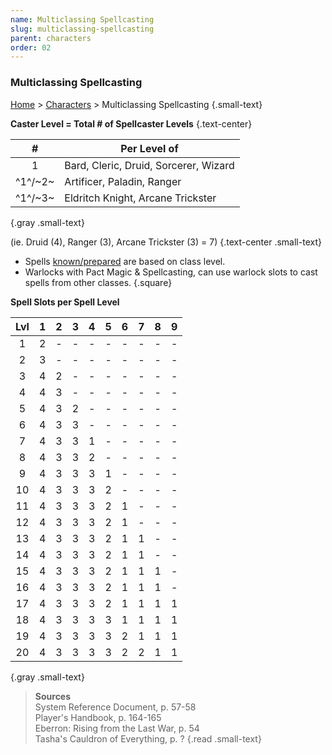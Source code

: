 ```yaml
---
name: Multiclassing Spellcasting
slug: multiclassing-spellcasting
parent: characters
order: 02
---
```


### Multiclassing Spellcasting
[Home](dm-operations-center) > [Characters](characters) > Multiclassing Spellcasting {.small-text}

**Caster Level = Total # of Spellcaster Levels** {.text-center}

| # | Per Level of |
|:-:|----|
| 1       | Bard, Cleric, Druid, Sorcerer, Wizard |
| ^1^/~2~ | Artificer, Paladin, Ranger |
| ^1^/~3~ | Eldritch Knight, Arcane Trickster |
{.gray .small-text}

(ie. Druid (4), Ranger (3), Arcane Trickster (3) = 7) {.text-center .small-text}

- Spells [known/prepared](known-and-prepared-spells) are based on class level.
- Warlocks with Pact Magic & Spellcasting, can use warlock slots to cast spells from other classes. 
{.square}

**Spell Slots per Spell Level**<br/>

| Lvl | 1 | 2 | 3 | 4 | 5 | 6 | 7 | 8 | 9 |
|:---:|:-:|:-:|:-:|:-:|:-:|:-:|:-:|:-:|:-:|
|  1  | 2 | - | - | - | - | - | - | - | - |
|  2  | 3 | - | - | - | - | - | - | - | - |
|  3  | 4 | 2 | - | - | - | - | - | - | - |
|  4  | 4 | 3 | - | - | - | - | - | - | - |
|  5  | 4 | 3 | 2 | - | - | - | - | - | - |
|  6  | 4 | 3 | 3 | - | - | - | - | - | - |
|  7  | 4 | 3 | 3 | 1 | - | - | - | - | - |
|  8  | 4 | 3 | 3 | 2 | - | - | - | - | - |
|  9  | 4 | 3 | 3 | 3 | 1 | - | - | - | - |
| 10  | 4 | 3 | 3 | 3 | 2 | - | - | - | - |
| 11  | 4 | 3 | 3 | 3 | 2 | 1 | - | - | - |
| 12  | 4 | 3 | 3 | 3 | 2 | 1 | - | - | - |
| 13  | 4 | 3 | 3 | 3 | 2 | 1 | 1 | - | - |
| 14  | 4 | 3 | 3 | 3 | 2 | 1 | 1 | - | - |
| 15  | 4 | 3 | 3 | 3 | 2 | 1 | 1 | 1 | - |
| 16  | 4 | 3 | 3 | 3 | 2 | 1 | 1 | 1 | - |
| 17  | 4 | 3 | 3 | 3 | 2 | 1 | 1 | 1 | 1 |
| 18  | 4 | 3 | 3 | 3 | 3 | 1 | 1 | 1 | 1 |
| 19  | 4 | 3 | 3 | 3 | 3 | 2 | 1 | 1 | 1 |
| 20  | 4 | 3 | 3 | 3 | 3 | 2 | 2 | 1 | 1 |
{.gray .small-text}

> **Sources** <br/>
> System Reference Document, p. 57-58<br/>
> Player's Handbook, p. 164-165<br/>
> Eberron: Rising from the Last War, p. 54<br/>
> Tasha's Cauldron of Everything, p. ?
{.read .small-text}